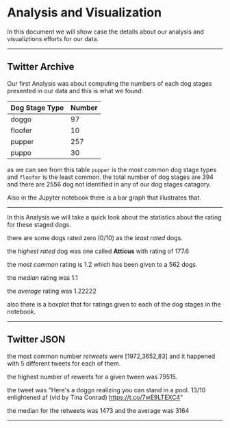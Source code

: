 # Analysis and Visualization

In this document we will show case the details about our analysis and visualiztions efforts for our data.
***
## Twitter Archive
Our first Analysis was about computing the numbers of each dog stages presented in our data and this is what we found:

|Dog Stage Type|Number|
|--------------|------|
|doggo|97|    
|floofer|10|
|pupper|257|
|puppo|30|

as we can see from this table `pupper` is the most common dog stage types and `floofer` is the least common.
the total number of dog stages are 394 and there are 2556 dog not identified in any of our dog stages catagory.

Also in the Jupyter notebook there is a bar graph that illustrates that.
***
In this Analysis we will take a quick look about the statistics about the rating for these staged dogs.

there are some dogs rated zero (0/10) as the *least rated* dogs.

the *highest rated* dog was one called **Atticus** with rating of 177.6

the *most common* rating is 1.2 which has been given to a 562 dogs. 

the *median* rating was 1.1

the *average* rating was 1.22222

also there is a boxplot that for ratings given to each of the dog stages in the notebook.
***
## Twitter JSON
the most common number *retweets* were [1972,3652,83] and it happened with 5 different tweets for each of them.

the highest number of reweets for a given tween was 79515.

the tweet was 
"Here's a doggo realizing you can stand in a pool. 13/10 enlightened af (vid by Tina Conrad) https://t.co/7wE9LTEXC4"

the median for the retweets was 1473 and the average was 3164

***





